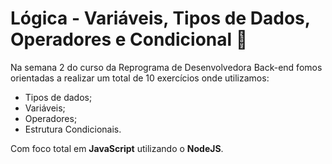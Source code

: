 # Lógica - Variáveis, Tipos de Dados, Operadores e Condicional 🚀

Na semana 2 do curso da Reprograma de Desenvolvedora Back-end fomos orientadas a realizar um total de 10 exercícios onde utilizamos:

- Tipos de dados;
- Variáveis;
- Operadores;
- Estrutura Condicionais.

Com foco total em **JavaScript** utilizando o **NodeJS**.


